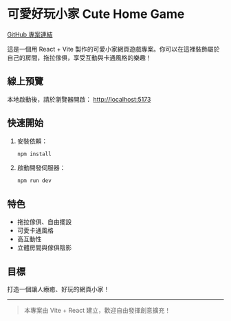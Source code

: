 # 可愛好玩小家 Cute Home Game

[GitHub 專案連結](https://github.com/peggy110/game6.git)

這是一個用 React + Vite 製作的可愛小家網頁遊戲專案。你可以在這裡裝飾屬於自己的房間，拖拉傢俱，享受互動與卡通風格的樂趣！

## 線上預覽

本地啟動後，請於瀏覽器開啟：
[http://localhost:5173](http://localhost:5173)

## 快速開始

1. 安裝依賴：
   ```sh
   npm install
   ```
2. 啟動開發伺服器：
   ```sh
   npm run dev
   ```

## 特色
- 拖拉傢俱、自由擺設
- 可愛卡通風格
- 高互動性
- 立體房間與傢俱陰影

## 目標
打造一個讓人療癒、好玩的網頁小家！

---

> 本專案由 Vite + React 建立，歡迎自由發揮創意擴充！
